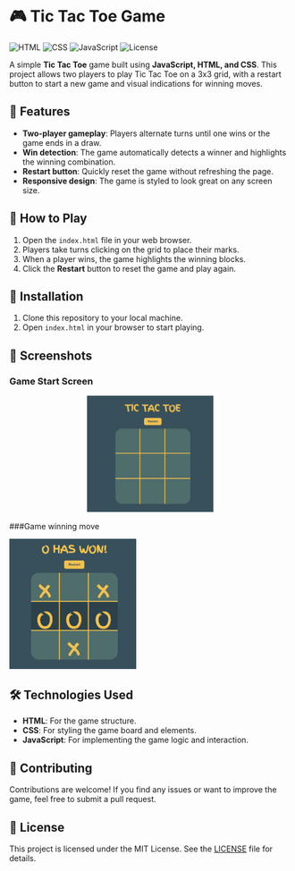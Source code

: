 # 🎮 Tic Tac Toe Game

![HTML](https://img.shields.io/badge/HTML-Game%20Structure-red)
![CSS](https://img.shields.io/badge/CSS-Game%20Styling-blue)
![JavaScript](https://img.shields.io/badge/JavaScript-Game%20Logic-yellow)
![License](https://img.shields.io/badge/License-MIT-brightgreen)

A simple **Tic Tac Toe** game built using **JavaScript, HTML, and CSS**. This project allows two players to play Tic Tac Toe on a 3x3 grid, with a restart button to start a new game and visual indications for winning moves.

## 🚀 Features

- **Two-player gameplay**: Players alternate turns until one wins or the game ends in a draw.
- **Win detection**: The game automatically detects a winner and highlights the winning combination.
- **Restart button**: Quickly reset the game without refreshing the page.
- **Responsive design**: The game is styled to look great on any screen size.

## 📝 How to Play

1. Open the `index.html` file in your web browser.
2. Players take turns clicking on the grid to place their marks.
3. When a player wins, the game highlights the winning blocks.
4. Click the **Restart** button to reset the game and play again.

## 🔧 Installation

1. Clone this repository to your local machine.
2. Open `index.html` in your browser to start playing.

## 📸 Screenshots

### Game Start Screen
<p align="center"><img src="images/screenshot1.png" width="45%" alt="Game Start"></p>
###Game winning move
<p><img src="images/screenshot2.png" width="45%" alt="Winning Move"></p>
 
## 🛠️ Technologies Used

- **HTML**: For the game structure.
- **CSS**: For styling the game board and elements.
- **JavaScript**: For implementing the game logic and interaction.

## 🤝 Contributing

Contributions are welcome! If you find any issues or want to improve the game, feel free to submit a pull request.

## 📜 License

This project is licensed under the MIT License. See the [LICENSE](LICENSE) file for details.
